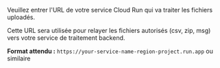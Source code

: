 Veuillez entrer l'URL de votre service Cloud Run qui va traiter les fichiers uploadés.

Cette URL sera utilisée pour relayer les fichiers autorisés (csv, zip, msg) vers votre service de traitement backend.

**Format attendu :** `https://your-service-name-region-project.run.app` ou similaire